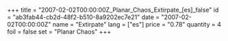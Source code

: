 +++
title = "2007-02-02T00:00:00Z_Planar_Chaos_Extirpate_[es]_false"
id = "ab3fab44-cb2d-48f2-b510-8a9202ec7e21"
date = "2007-02-02T00:00:00Z"
name = "Extirpate"
lang = ["es"]
price = "0.78"
quantity = 4
foil = false
set = "Planar Chaos"
+++
